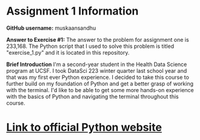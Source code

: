 # Assignment 1 Information 

**GitHub username:**
muskaansandhu

**Answer to Exercise #1:** 
The answer to the problem for assignment one is 233,168. The Python script that I used to solve this problem is titled "exercise_1.py" and it is located in this repository. 

**Brief Introduction**
I'm a second-year student in the Health Data Science program at UCSF. I took DataSci 223 winter quarter last school year and that was my first ever Python experience. I decided to take this course to further build on my foundation of Python and get a better grasp of working with the terminal. I'd like to be able to get some more hands-on experience with the basics of Python and navigating the terminal throughout this course. 

# [Link to official Python website](https://www.python.org)

